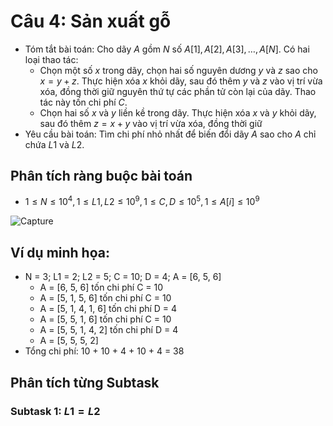 # Câu 4: Sản xuất gỗ
- Tóm tắt bài toán: Cho dãy $A$ gồm $N$ số $A[1], A[2], A[3], …, A[N]$. Có hai loại thao tác:
   - Chọn một số $x$ trong dãy, chọn hai số nguyên dương $y$ và $z$ sao cho $x = y + z$. Thực hiện xóa $x$ khỏi dãy, sau đó thêm $y$ và $z$ vào vị trí vừa xóa, đồng thời giữ nguyên thứ tự các phần tử còn lại của dãy. Thao tác này tốn chi phí $C$.
   - Chọn hai số $x$ và $y$ liền kề trong dãy. Thực hiện xóa $x$ và $y$ khỏi dãy, sau đó thêm $z = x + y$ vào vị trí vừa xóa, đồng thời giữ
- Yêu cầu bài toán: Tìm chi phí nhỏ nhất để biến đổi dãy $A$ sao cho $A$ chỉ chứa $L1$ và $L2$. 
## Phân tích ràng buộc bài toán
- $1 \le N \le {10^4},1 \le L1,L2 \le {10^9},1 \le C,D \le {10^5},1 \le A\left[ i \right] \le {10^9}$

![Capture](https://github.com/MustardLawyer1995/HSGQG-2024/assets/156400720/7f1c64ac-ff8c-4bea-8be2-d2b513aa194d)

## Ví dụ minh họa: 
- N = 3; L1 = 2; L2 = 5; C = 10; D = 4; A = [6, 5, 6]
   - A = [6, 5, 6] tốn chi phí C = 10
   - A = [5, 1, 5, 6] tốn chi phí C = 10
   - A = [5, 1, 4, 1, 6] tốn chi phí D = 4
   - A = [5, 5, 1, 6] tốn chi phí C = 10
   - A = [5, 5, 1, 4, 2] tốn chi phí D = 4
   - A = [5, 5, 5, 2]
- Tổng chi phí: 10 + 10 + 4 + 10 + 4 = 38
## Phân tích từng Subtask 
### Subtask 1: $L1=L2$
